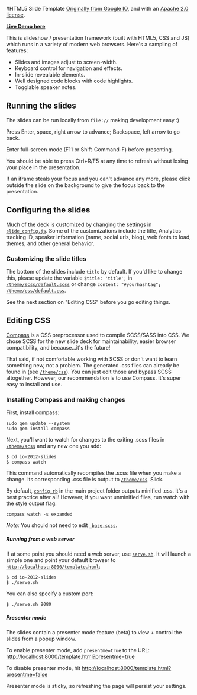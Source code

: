 #HTML5 Slide Template
[Originally from Google IO](http://code.google.com/p/io-2012-slides), and with an [Apache 2.0 license](http://www.apache.org/licenses/LICENSE-2.0).

**[Live Demo here](https://rawgithub.com/KatieK2/html5-slides/master/template.html)**

This is slideshow / presentation framework (built with HTML5, CSS and JS) which runs in a variety of modern web browsers.  Here's a sampling of features:

 * Slides and images adjust to screen-width.
 * Keyboard control for navigation and effects.
 * In-slide revealable elements.
 * Well designed code blocks with code highlights.
 * Togglable speaker notes.

## Running the slides

The slides can be run locally from `file://` making development easy :)

Press Enter, space, right arrow to advance; Backspace, left arrow to go back.

Enter full-screen mode (F11 or Shift-Command-F) before presenting.

You should be able to press Ctrl+R/F5 at any time to refresh without losing your place in the presentation.

If an iframe steals your focus and you can't advance any more, please click outside the slide on the background to give the focus back to the presentation.

## Configuring the slides

Much of the deck is customized by changing the settings in [`slide_config.js`](slide_config.js).
Some of the customizations include the title, Analytics tracking ID, speaker
information (name, social urls, blog), web fonts to load, themes, and other
general behavior.

### Customizing the slide titles

The bottom of the slides include `title` by default. If you'd like to change this, please update the variable
 `$title: 'title';` in [`/theme/scss/default.scss`](theme/scss/default.scss)
or change `content: "#yourhashtag";` [`/theme/css/default.css`](theme/scss/default.css).

See the next section on "Editing CSS" before you go editing things.

## Editing CSS

[Compass](http://compass-style.org/install/) is a CSS preprocessor used to compile
SCSS/SASS into CSS. We chose SCSS for the new slide deck for maintainability,
easier browser compatibility, and because...it's the future!

That said, if not comfortable working with SCSS or don't want to learn something
new, not a problem. The generated .css files can already be found in
(see [`/theme/css`](theme/css)). You can just edit those and bypass SCSS altogether.
However, our recommendation is to use Compass. It's super easy to install and use.

### Installing Compass and making changes

First, install compass:

    sudo gem update --system
    sudo gem install compass

Next, you'll want to watch for changes to the exiting .scss files in [`/theme/scss`](theme/scss)
and any new one you add:

    $ cd io-2012-slides
    $ compass watch

This command automatically recompiles the .scss file when you make a change. Its corresponding .css file is output to [`/theme/css`](theme/css). Slick.

By default, [`config.rb`](config.rb) in the main project folder outputs minified .css. It's a best practice after all! However, if you want unminified files, run watch with the style output flag:

    compass watch -s expanded

*Note:* You should not need to edit [`_base.scss`](theme/scss/_base.scss).

##### Running from a web server

If at some point you should need a web server, use [`serve.sh`](serve.sh). It will launch a simple one and point your default browser to [`http://localhost:8000/template.html`](http://localhost:8000/template.html):

    $ cd io-2012-slides
    $ ./serve.sh

You can also specify a custom port:

    $ ./serve.sh 8080

##### Presenter mode

The slides contain a presenter mode feature (beta) to view + control the slides from a popup window.

To enable presenter mode, add `presentme=true` to the URL: [http://localhost:8000/template.html?presentme=true](http://localhost:8000/template.html?presentme=true)

To disable presenter mode, hit [http://localhost:8000/template.html?presentme=false](http://localhost:8000/template.html?presentme=false)

Presenter mode is sticky, so refreshing the page will persist your settings.
